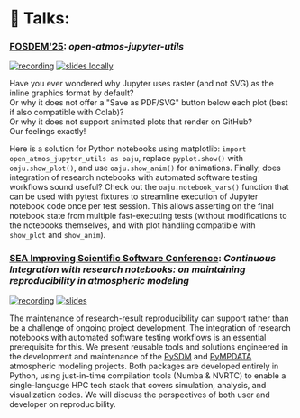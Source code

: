 # 💬 Talks:
### **[FOSDEM'25](https://fosdem.org/2025/schedule/speaker/agnieszka_zaba/):** _open-atmos-jupyter-utils_
[![recording](https://img.shields.io/badge/-recording-lightgrey?style=flat-square)](https://ftp.fau.de/fosdem/2025/k1105/fosdem-2025-6674-lightning-lightning-talks.mp4#t=24:31,28:25)
[![slides locally](https://img.shields.io/badge/-slides-blue?style=flat-square)](https://github.com/AgnieszkaZaba/talks/blob/main/2025_FOSDEM_LLT1.pdf)

Have you ever wondered why Jupyter uses raster (and not SVG) as the inline graphics format by default?\
Or why it does not offer a "Save as PDF/SVG" button below each plot (best if also compatible with Colab)?\
Or why it does not support animated plots that render on GitHub? \
Our feelings exactly!

Here is a solution for Python notebooks using matplotlib: `import open_atmos_jupyter_utils as oaju`, replace `pyplot.show()` with `oaju.show_plot()`, and use `oaju.show_anim()` for animations.
Finally, does integration of research notebooks with automated software testing workflows sound useful? Check out the `oaju.notebook_vars()` function that can be used with pytest fixtures to streamline execution of Jupyter notebook code once per test session. This allows asserting on the final notebook state from multiple fast-executing tests (without modifications to the notebooks themselves, and with plot handling compatible with `show_plot` and `show_anim`). 

### **[SEA Improving Scientific Software Conference](https://sea.ucar.edu/iss/2025/):**  _Continuous Integration with research notebooks: on maintaining reproducibility in atmospheric modeling_
[![recording](https://img.shields.io/badge/-recording-lightgrey?style=flat-square&logo=YouTube&logoColor=%23FF0000)](https://www.youtube.com/watch?v=ErMtewdCY4s&t=16375s)
[![slides](https://img.shields.io/badge/-slides-blue?style=flat-square)](https://github.com/AgnieszkaZaba/talks/blob/main/2025_ISS_Conference.pdf)


The maintenance of research-result reproducibility can support rather than be a challenge of ongoing project development.
The integration of research notebooks with automated software testing workflows is an essential prerequisite for this. 
We present reusable tools and solutions engineered in the development and maintenance of the [PySDM](https://open-atmos.github.io/PySDM) and [PyMPDATA](https://open-atmos.github.io/PyMPDATA) atmospheric modeling projects.
Both packages are developed entirely in Python, using just-in-time compilation tools (Numba \& NVRTC) to enable a single-language HPC tech stack that covers simulation, analysis, and visualization codes.
We will discuss the perspectives of both user and developer on reproducibility.

